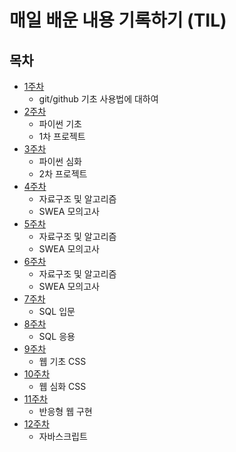 # 매일 배운 내용 기록하기 (TIL)

## 목차

* [1주차](./Git/)
  - git/github 기초 사용법에 대하여
* [2주차](./Python/)
  - 파이썬 기초
  - 1차 프로젝트
* [3주차](./Python/)
  - 파이썬 심화
  - 2차 프로젝트
* [4주차](./Algorithm/)
  - 자료구조 및 알고리즘
  - SWEA 모의고사
* [5주차](./Algorithm/)
  - 자료구조 및 알고리즘
  - SWEA 모의고사
* [6주차](./Algorithm/)
  - 자료구조 및 알고리즘
  - SWEA 모의고사
* [7주차](./SQL/)
  - SQL 입문
* [8주차](./SQL/)
  - SQL 응용
* [9주차](./WEB/)
  - 웹 기초 CSS
* [10주차](./WEB/)
  - 웹 심화 CSS
* [11주차](./WEB/)
  - 반응형 웹 구현
* [12주차](./javascript/)
  - 자바스크립트
